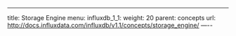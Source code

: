 ---
title: Storage Engine
menu:
  influxdb_1_1:
    weight: 20
    parent: concepts
    url: http://docs.influxdata.com/influxdb/v1.1/concepts/storage_engine/
—--
